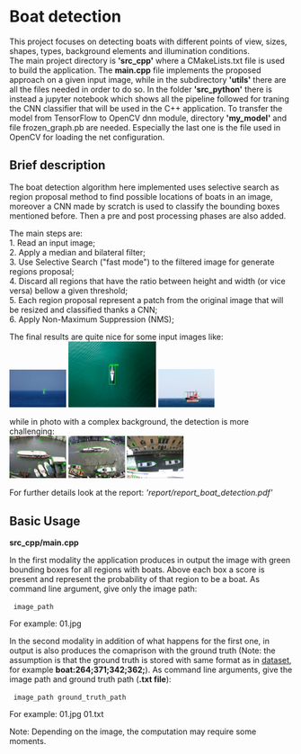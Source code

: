 # Boat detection

This project focuses on detecting boats with different points of view, sizes, shapes, types, background elements and illumination conditions.  
The main project directory is __'src_cpp'__ where a CMakeLists.txt file is used to build the application. The **main.cpp** file implements the proposed approach on a given input image, while in the subdirectory __'utils'__ there are all the files needed in order to do so.
In the folder __'src_python'__ there is instead a jupyter notebook which shows all the pipeline followed for traning the CNN classifier that will be used in the C++ application. To transfer the model from TensorFlow to OpenCV dnn module, directory __'my_model'__ and file frozen_graph.pb are needed. Especially the last one is the file used in OpenCV for loading the net configuration.

## Brief description

The boat detection algorithm here implemented uses selective search as region proposal method to find possible locations of boats in an image, moreover a CNN made by scratch is used to classify the bounding boxes mentioned before. Then a pre and post processing phases are also added.  

The main steps are:  
    1. Read an input image;  
    2. Apply a median and bilateral filter;  
    3. Use Selective Search ("fast mode") to the filtered image for generate regions proposal;  
    4. Discard all regions that have the ratio between height and width (or vice versa) bellow a given threshold;  
    5. Each region proposal represent a patch from the original image that will be resized and classified thanks a CNN;  
    6. Apply Non-Maximum Suppression (NMS);  
    
The final results are quite nice for some input images like: <br> 
<img src="report/figures/det_kaggle/02.jpg" style="width:20%">
<img src="report/figures/my01.jpg" height="117">
<img src="report/figures/det_kaggle/09.jpg" style="width:20%">   

while in photo with a complex background, the detection is more challenging: <br> 
<img src="report/figures/det_venice/09.jpg" style="width:20%">
<img src="report/figures/det_venice/10.jpg" style="width:20%">
<img src="report/figures/det_venice/11.jpg" style="width:20%">  

For further details look at the report: _'report/report_boat_detection.pdf'_

## Basic Usage

**src_cpp/main.cpp**  

In the first modality the application produces in output the image with green bounding boxes for all regions with boats. Above each box a score is present and represent the probability of that region to be a boat. As command line argument, give only the image path:

<code> image_path </code>  

For example:
    01.jpg

In the second modality in addition of what happens for the first one, in output is also produces the comaprison with the ground truth (Note: the assumption is that the ground truth is stored with same format as in [dataset]( https://drive.google.com/file/d/1XkVfXNjq_KMANKUBSlbpPrlMNe9cMhKk/view?usp=sharing), for example **boat:264;371;342;362;**). As command line arguments, give the image path and ground truth path (**.txt file**):

<code> image_path     ground_truth_path </code>  

For example:
    01.jpg 01.txt

Note: Depending on the image, the computation may require some moments.
